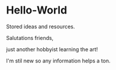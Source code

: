 # Hello-World
Stored ideas and resources.

Salutations friends,

just another hobbyist learning the art!

I'm stil new so any information helps a ton.

